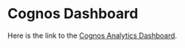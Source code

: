# Cognos Dashboard
Here is the link to the [Cognos Analytics Dashboard](https://us1.ca.analytics.ibm.com/bi/?perspective=dashboard&pathRef=.my_folders%2FCoursea%2BCapstone%2BProject&action=view&mode=dashboard&subView=model00000192f89c5345_00000002).
